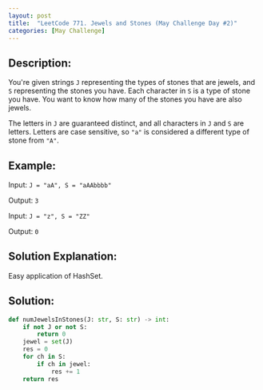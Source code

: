 ```yaml
---
layout: post
title:  "LeetCode 771. Jewels and Stones (May Challenge Day #2)" 
categories: [May Challenge]
---
```

## Description:
You're given strings `J` representing the types of stones that are jewels, and `S` representing the stones you have.  Each character in `S` is a type of stone you have.  You want to know how many of the stones you have are also jewels.

The letters in `J` are guaranteed distinct, and all characters in `J` and `S` are letters. Letters are case sensitive, so `"a"` is considered a different type of stone from `"A"`.

## Example:
Input: `J = "aA", S = "aAAbbbb"`

Output: `3`

Input: `J = "z", S = "ZZ"`

Output: `0`

## Solution Explanation:
Easy application of HashSet.

## Solution:

```python
def numJewelsInStones(J: str, S: str) -> int:
    if not J or not S:
        return 0
    jewel = set(J)
    res = 0
    for ch in S:
        if ch in jewel:
            res += 1
    return res
```
